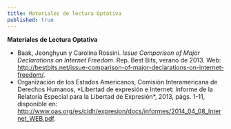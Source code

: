 ```yaml
---
title: Materiales de lectura Optativa
published: true
---
```



**Materiales de Lectura Optativa**

<ul>
<li>Baak, Jeonghyun y Carolina Rossini. <i>Issue Comparison of Major Declarations on Internet Freedom</i>. Rep. Best Bits, verano de 2013. Web: <a href="http://bestbits.net/issue-comparison-of-major-declarations-on-internet-freedom/" target="_blank">http://bestbits.net/issue-comparison-of-major-declarations-on-internet-freedom/</a>.</li>

<li>Organización de los Estados Americanos, Comisión Interamericana de Derechos Humanos, *Libertad de expresión e Internet: Informe de la Relatoría Especial para la Libertad de Expresión*, 2013, págs. 1-11, disponible en: <a href="http://www.oas.org/es/cidh/expresion/docs/informes/2014_04_08_Internet_WEB.pdf" target="_blank">http://www.oas.org/es/cidh/expresion/docs/informes/2014_04_08_Internet_WEB.pdf</a>.</li>
</ul>
